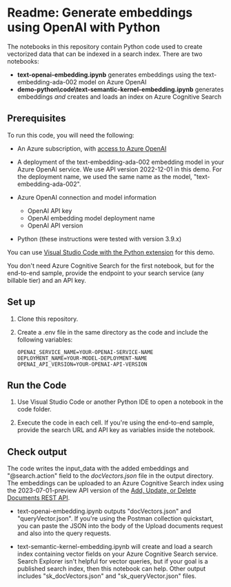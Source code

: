 # Readme: Generate embeddings using OpenAI with Python

The notebooks in this repository contain Python code used to create vectorized data that can be indexed in a search index. There are two notebooks:

+ **text-openai-embedding.ipynb** generates embeddings using the text-embedding-ada-002 model on Azure OpenAI
+ **demo-python\code\text-semantic-kernel-embedding.ipynb** generates embeddings *and* creates and loads an index on Azure Cognitive Search

## Prerequisites

To run this code, you will need the following:

+ An Azure subscription, with [access to Azure OpenAI](https://aka.ms/oai/access)

+ A deployment of the text-embedding-ada-002 embedding model in your Azure OpenAI service. We use API version 2022-12-01 in this demo. For the deployment name, we used the same name as the model, "text-embedding-ada-002".

+ Azure OpenAI connection and model information

  + OpenAI API key
  + OpenAI embedding model deployment name
  + OpenAI API version

+ Python (these instructions were tested with version 3.9.x)

You can use [Visual Studio Code with the Python extension](https://code.visualstudio.com/docs/python/python-tutorial) for this demo. 

You don't need Azure Cognitive Search for the first notebook, but for the end-to-end sample, provide the endpoint to your search service (any billable tier) and an API key.

## Set up

1. Clone this repository.

2. Create a .env file in the same directory as the code and include the following variables:

   ```
   OPENAI_SERVICE_NAME=YOUR-OPENAI-SERVICE-NAME
   DEPLOYMENT_NAME=YOUR-MODEL-DEPLOYMENT-NAME
   OPENAI_API_VERSION=YOUR-OPENAI-API-VERSION
   ```

## Run the Code

1. Use Visual Studio Code or another Python IDE to open a notebook in the code folder. 

1. Execute the code in each cell. If you're using the end-to-end sample, provide the search URL and API key as variables inside the notebook.

## Check output

The code writes the input_data with the added embeddings and "@search.action" field to the *docVectors.json* file in the output directory. The embeddings can be uploaded to an Azure Cognitive Search index using the 2023-07-01-preview API version of the [Add, Update, or Delete Documents REST API](../docs/rest-api-reference/upload-documents.md). 

+ text-openai-embedding.ipynb outputs "docVectors.json" and "queryVector.json". If you're using the Postman collection quickstart, you can paste the JSON into the body of the Upload documents request and also into the query requests.

+ text-semantic-kernel-embedding.ipynb will create and load a search index containing vector fields on your Azure Cognitive Search service. Search Explorer isn't helpful for vector queries, but if your goal is a published search index, then this notebook can help. Other output includes "sk_docVectors.json" and "sk_queryVector.json" files.

